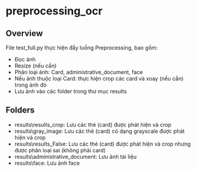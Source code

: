 # preprocessing_ocr

## Overview

File test_full.py thực hiện đầy  luồng Preprocessing, bao gồm:

* Đọc ảnh
* Resize (nếu cần)
* Phân loại ảnh: Card, administrative_document, face
* Nếu ảnh thuộc loại Card: thực hiện crop các card và xoay (nếu cần) trong ảnh đó
* Lưu ảnh vào các folder trong thư mục results

## Folders

* results\results_crop: Lưu các thẻ (card) được phát hiện và crop
* results\gray_image: Lưu các thẻ (card) có dạng grayscale được phát hiện và crop
* results\results_False: Lưu các thẻ (card) được phát hiện và crop nhưng được phân loại sai (không phải card)
* results\administrative_document: Lưu ảnh tài liệu
* results\face: Lưu ảnh face
